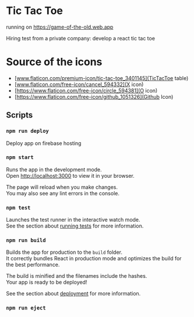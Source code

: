 # Tic Tac Toe

running on https://game-of-the-old.web.app

Hiring test from a private company: develop a react tic tac toe

# Source of the icons 

* [www.flaticon.com/premium-icon/tic-tac-toe_3401145](TicTacToe table)
* [www.flaticon.com/free-icon/cancel_594332](X icon)
* [https://www.flaticon.com/free-icon/circle_594381](O icon)
* [https://www.flaticon.com/free-icon/github_1051326](Github Icon)


## Scripts 

### `npm run deploy`

Deploy app on firebase hosting 

### `npm start`

Runs the app in the development mode.\
Open [http://localhost:3000](http://localhost:3000) to view it in your browser.

The page will reload when you make changes.\
You may also see any lint errors in the console.

### `npm test`

Launches the test runner in the interactive watch mode.\
See the section about [running tests](https://facebook.github.io/create-react-app/docs/running-tests) for more information.

### `npm run build`

Builds the app for production to the `build` folder.\
It correctly bundles React in production mode and optimizes the build for the best performance.

The build is minified and the filenames include the hashes.\
Your app is ready to be deployed!

See the section about [deployment](https://facebook.github.io/create-react-app/docs/deployment) for more information.

### `npm run eject`